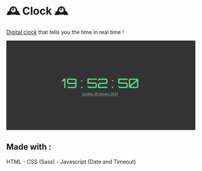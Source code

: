 # 🕰️ Clock 🕰️

[Digital clock](https://casl0x.github.io/clock/) that tells you the time in real time !

<img src='./clock.png' width="500">

## Made with :
HTML - CSS (Sass) - Javascript (Date and Timeout)
